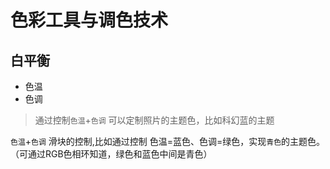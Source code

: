 # 色彩工具与调色技术

## 白平衡

- 色温
- 色调

> 通过控制`色温`+`色调` 可以定制照片的主题色，比如科幻蓝的主题

`色温`+`色调` 滑块的控制,比如通过控制 色温=蓝色、色调=绿色，实现`青色`的主题色。（可通过RGB色相环知道，绿色和蓝色中间是青色）
